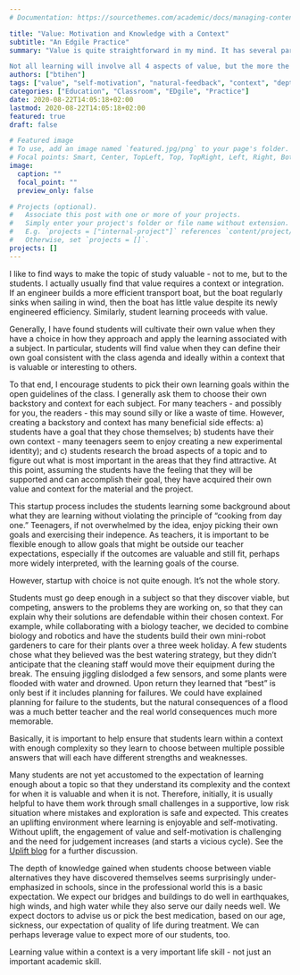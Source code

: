 ```yaml
---
# Documentation: https://sourcethemes.com/academic/docs/managing-content/

title: "Value: Motivation and Knowledge with a Context"
subtitle: "An Edgile Practice"
summary: "Value is quite straightforward in my mind. It has several parts: a) students see value or a reason to learn the material without being told they must learn or get punished with poor grades; b) students learn to think about the what they learn and know in the context of how it affects others (or fits into a bigger picture), c) what students learn is challenging and engaging enough that it doesn’t feel like a dumb exercise to the student (e.g. a lab that can be looked up on Google that thousands of people have already done won’t fit this definition of valuable); and d) the process of learning creates confidence in the student and the process cultivates lifeworthy skills.

Not all learning will involve all 4 aspects of value, but the more the better!"
authors: ["btihen"]
tags: ["value", "self-motivation", "natural-feedback", "context", "depth of knowledge"]
categories: ["Education", "Classroom", "EDgile", "Practice"]
date: 2020-08-22T14:05:18+02:00
lastmod: 2020-08-22T14:05:18+02:00
featured: true
draft: false

# Featured image
# To use, add an image named `featured.jpg/png` to your page's folder.
# Focal points: Smart, Center, TopLeft, Top, TopRight, Left, Right, BottomLeft, Bottom, BottomRight.
image:
  caption: ""
  focal_point: ""
  preview_only: false

# Projects (optional).
#   Associate this post with one or more of your projects.
#   Simply enter your project's folder or file name without extension.
#   E.g. `projects = ["internal-project"]` references `content/project/deep-learning/index.md`.
#   Otherwise, set `projects = []`.
projects: []
---
```


I like to find ways to make the topic of study valuable - not to me, but to the students. I actually usually find that value requires a context or integration. If an engineer builds a more efficient transport boat, but the boat regularly sinks when sailing in wind, then the boat has little value despite its newly engineered efficiency. Similarly, student learning proceeds with value.

Generally, I have found students will cultivate their own value when they have a choice in how they approach and apply the learning associated with a subject. In particular, students will find value when they can define their own goal consistent with the class agenda and ideally within a context that is valuable or interesting to others.

To that end, I encourage students to pick their own learning goals within the open guidelines of the class. I generally ask them to choose their own backstory and context for each subject. For many teachers - and possibly for you, the readers - this may sound silly or like a waste of time. However, creating a backstory and context has many beneficial side effects: a) students have a goal that they chose themselves; b) students have their own context - many teenagers seem to enjoy creating a new experimental identity); and c) students research the broad aspects of a topic and to figure out what is most important in the areas that they find attractive. At this point, assuming the students have the feeling that they will be supported and can accomplish their goal, they have acquired their own value and context for the material and the project.  

This startup process includes the students learning some background about what they are learning without violating the principle of “cooking from day one.” Teenagers, if not overwhelmed by the idea, enjoy picking their own goals and exercising their indepence. As teachers, it is important to be flexible enough to allow goals that might be outside our teacher expectations, especially if the outcomes are valuable and still fit, perhaps more widely interpreted, with the learning goals of the course.

However, startup with choice is not quite enough. It’s not the whole story.

Students must go deep enough in a subject so that they discover viable, but  competing, answers to the problems they are working on, so that they can explain why their solutions are defendable within their chosen context. For example, while collaborating with a biology teacher, we decided to combine biology and robotics and have the students build their own mini-robot gardeners to care for their plants over a three week holiday. A few students chose what they believed was the best watering strategy, but they didn’t anticipate that the cleaning staff would  move their equipment during the break. The ensuing jiggling dislodged a few sensors, and some plants were flooded with water and drowned. Upon return they learned that “best” is only best if it includes planning for failures. We could have explained planning for failure to the students, but the natural consequences of a flood was a much better teacher and the real world consequences much more memorable.

Basically, it is important to help ensure that students learn within a context with enough complexity so they learn to choose between multiple possible answers that will each have different strengths and weaknesses.  

Many students are not yet accustomed to the expectation of learning enough about a topic so that they understand its complexity and the context for when it is valuable and when it is not. Therefore, initially, it is usually helpful to have them work through small challenges in a supportive, low risk situation where mistakes and exploration is safe and expected. This creates an uplifting environment where learning is enjoyable and self-motivating. Without uplift, the engagement of value and self-motivation is challenging and the need for judgement increases (and starts a vicious cycle). See the [Uplift blog](https://peakchallenges.ch/blog/edgility_pmagnuson_uplift) for a further discussion.

The depth of knowledge gained when students choose between viable alternatives they have discovered themselves seems surprisingly under-emphasized in schools, since in the professional world this is a basic expectation. We expect our bridges and buildings to do well in earthquakes, high winds, and high water while they also serve our daily needs well. We expect doctors to advise us or pick the best medication, based on our age, sickness, our expectation of quality of life during treatment. We can perhaps leverage value to expect more of our students, too.

Learning value within a context is a very important life skill - not just an important academic skill.
